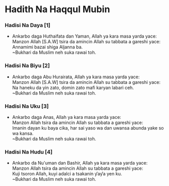 # Hadith Na Haqqul Mubin


### Hadisi Na Daya [1]

- Ankarbo daga Huthaifata dan Yaman, Allah ya kara masa yarda yace:  
Manzon Allah [S.A.W] tsira da amincin Allah su tabbata a gareshi yace:  
Annamimi bazai shiga Aljanna ba.  
~Bukhari da Muslim neh suka rawai toh.


### Hadisi Na Biyu  [2]

- Ankarbo daga Abu Hurairata, Allah ya kara masa yarda yace:  
Manzon Allah [S.A.W] tsira da amincin Allah su tabbata a gareshi yace:  
Na haneku da yin zato, domin zato mafi karyan labari ceh.  
~Bukhari da Muslim neh suka rawai toh.  


### Hadisi Na Uku  [3]

- Ankarbo daga Anas, Allah ya kara masa yarda yace:  
Manzon Allah tsira da amincin Allah su tabbata a gareshi yace:  
Imanin dayan ku baya cika, har sai yaso wa dan uwansa abunda yake so wa kansa.  
~Bukhari da Muslim neh suka rawai toh.


### Hadisi Na Hudu [4]

- Ankarbo da Nu'uman dan Bashir, Allah ya kara masa yarda yace:  
Manzon Allah tsira da amincin Allah su tabbata a gareshi yace:  
Kuji tsoron Allah, kuyi adalci a tsakanin ƴaƴa yen ku.  
~Bukhari da Muslim neh suka rawai toh.
